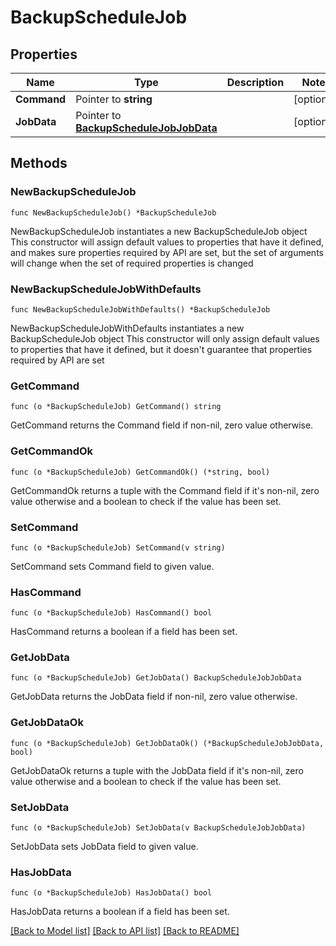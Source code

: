# BackupScheduleJob

## Properties

Name | Type | Description | Notes
------------ | ------------- | ------------- | -------------
**Command** | Pointer to **string** |  | [optional] 
**JobData** | Pointer to [**BackupScheduleJobJobData**](BackupScheduleJobJobData.md) |  | [optional] 

## Methods

### NewBackupScheduleJob

`func NewBackupScheduleJob() *BackupScheduleJob`

NewBackupScheduleJob instantiates a new BackupScheduleJob object
This constructor will assign default values to properties that have it defined,
and makes sure properties required by API are set, but the set of arguments
will change when the set of required properties is changed

### NewBackupScheduleJobWithDefaults

`func NewBackupScheduleJobWithDefaults() *BackupScheduleJob`

NewBackupScheduleJobWithDefaults instantiates a new BackupScheduleJob object
This constructor will only assign default values to properties that have it defined,
but it doesn't guarantee that properties required by API are set

### GetCommand

`func (o *BackupScheduleJob) GetCommand() string`

GetCommand returns the Command field if non-nil, zero value otherwise.

### GetCommandOk

`func (o *BackupScheduleJob) GetCommandOk() (*string, bool)`

GetCommandOk returns a tuple with the Command field if it's non-nil, zero value otherwise
and a boolean to check if the value has been set.

### SetCommand

`func (o *BackupScheduleJob) SetCommand(v string)`

SetCommand sets Command field to given value.

### HasCommand

`func (o *BackupScheduleJob) HasCommand() bool`

HasCommand returns a boolean if a field has been set.

### GetJobData

`func (o *BackupScheduleJob) GetJobData() BackupScheduleJobJobData`

GetJobData returns the JobData field if non-nil, zero value otherwise.

### GetJobDataOk

`func (o *BackupScheduleJob) GetJobDataOk() (*BackupScheduleJobJobData, bool)`

GetJobDataOk returns a tuple with the JobData field if it's non-nil, zero value otherwise
and a boolean to check if the value has been set.

### SetJobData

`func (o *BackupScheduleJob) SetJobData(v BackupScheduleJobJobData)`

SetJobData sets JobData field to given value.

### HasJobData

`func (o *BackupScheduleJob) HasJobData() bool`

HasJobData returns a boolean if a field has been set.


[[Back to Model list]](../README.md#documentation-for-models) [[Back to API list]](../README.md#documentation-for-api-endpoints) [[Back to README]](../README.md)


